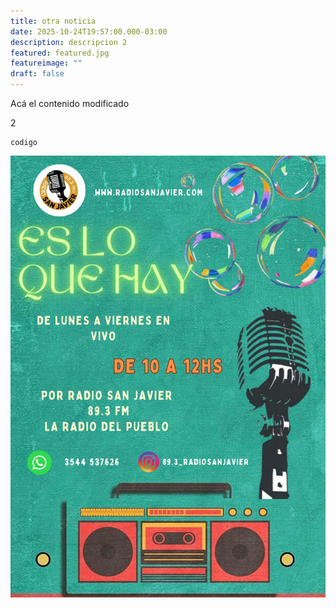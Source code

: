 ```yaml
---
title: otra noticia
date: 2025-10-24T19:57:00.000-03:00
description: descripcion 2
featured: featured.jpg
featureimage: ""
draft: false
---
```

Acá el contenido
modificado

2

```
codigo
```

![](es-lo-que-hay.jpg)
